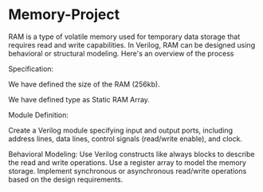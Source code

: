 # Memory-Project
RAM is a type of volatile memory used for temporary data storage that requires read and write capabilities. In Verilog, RAM can be designed using behavioral or structural modeling. 
Here's an overview of the process

Specification:

We have defined the size of the RAM (256kb).

We have defined type as Static RAM Array.

Module Definition:

Create a Verilog module specifying input and output ports, including address lines, data lines, control signals (read/write enable), and clock.

Behavioral Modeling:
Use Verilog constructs like always blocks to describe the read and write operations.
Use a register array to model the memory storage.
Implement synchronous or asynchronous read/write operations based on the design requirements.
